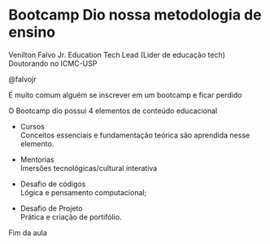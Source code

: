 # Bootcamp Dio nossa metodologia de ensino 

Venilton Falvo Jr. Education Tech Lead (Lider de educação tech)  
Doutorando no ICMC-USP  

@falvojr

É muito comum alguém se inscrever em um bootcamp e ficar perdido

O Bootcamp dio possui 4 elementos de conteúdo educacional

- Cursos  
Conceitos essenciais e fundamentação teórica são aprendida nesse elemento.

- Mentorias  
Imersões tecnológicas/cultural interativa  

- Desafio de códigos  
Lógica e pensamento computacional;  

- Desafio de Projeto    
Prática e criação de portifólio.

Fim da aula
